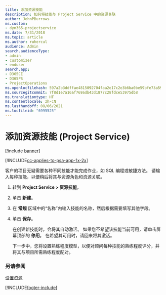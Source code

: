 ```yaml
---
title: 添加资源技能
description: 如何将技能与 Project Service 中的资源关联
author: JohnPBurrows
ms.custom:
- dyn365-projectservice
ms.date: 7/31/2018
ms.topic: article
ms.author: ruhercul
audience: Admin
search.audienceType:
- admin
- customizer
- enduser
search.app:
- D365CE
- D365PS
- ProjectOperations
ms.openlocfilehash: 597a2b3ddffae4815092704faa2e17c2e3b6ba0be59bfe73a59a89a4fe506ede
ms.sourcegitcommit: 7f8d1e7a16af769adb43d1877c28fdce53975db8
ms.translationtype: HT
ms.contentlocale: zh-CN
ms.lasthandoff: 08/06/2021
ms.locfileid: "6995525"
---
```

# <a name="add-resource-skills-project-service"></a>添加资源技能 (Project Service)

[!include [banner](../includes/psa-now-project-operations.md)]

[!INCLUDE[cc-applies-to-psa-app-1x-2x](../includes/cc-applies-to-psa-app-1x-2x.md)]

客户的项目无疑需要各种不同技能才能完成作业，如 SQL 编程或敏捷方法。 请输入每种技能，以便稍后将其与资源角色和资源关联。  
  
1. 转到 **Project Service > 资源技能**。  
  
2. 单击 **新建**。  
  
3. 在 **常规** 区域中的“名称”内输入技能的名称，然后根据需要填写其他字段。  
  
4. 单击 **保存**。  
  
   在创建新技能时，会将其自动激活。 如果您不希望该技能当前可用，请单击屏幕顶部的 **停用**。 在希望其可用时，请回来将其激活。  
  
   下一步中，您将设置熟练程度模型，以便对顾问每种技能的熟练程度评分，并将其与项目所需熟练程度配对。  
  
### <a name="see-also"></a>另请参阅  
 [设置资源](../psa/set-up-resources.md)


[!INCLUDE[footer-include](../includes/footer-banner.md)]